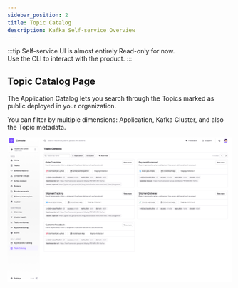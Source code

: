 ```yaml
---
sidebar_position: 2
title: Topic Catalog
description: Kafka Self-service Overview
---
```


:::tip
Self-service UI is almost entirely Read-only for now.  
Use the CLI to interact with the product.
:::

## Topic Catalog Page

The Application Catalog lets you search through the Topics marked as public deployed in your organization.

You can filter by multiple dimensions: Application, Kafka Cluster, and also the Topic metadata.

![TopicCatalog](img/topic-catalog.png)